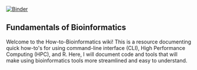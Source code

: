 [![Binder](https://mybinder.org/badge_logo.svg)](https://mybinder.org/v2/gh/rdhoward1/How-to-Bioinformatics/HEAD)

## Fundamentals of Bioinformatics
Welcome to the How-to-Bioinformatics wiki! This is a resource documenting quick how-to's for using command-line interface (CLI), High Performance Computing (HPC), and R. Here, I will document code and tools that will make using bioinformatics tools more streamlined and easy to understand.
